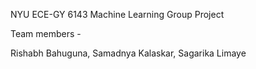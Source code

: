 NYU ECE-GY 6143 Machine Learning Group Project

Team members -

Rishabh Bahuguna,
Samadnya Kalaskar,
Sagarika Limaye
